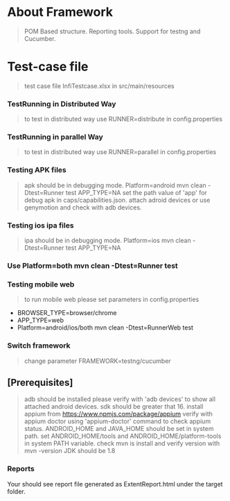 # About Framework
> POM Based structure.
> Reporting tools.
> Support for testng and Cucumber.

# Test-case file
> test case file InfiTestcase.xlsx in src/main/resources

### TestRunning in Distributed Way
> to test in distributed way use RUNNER=distribute in config.properties

### TestRunning in parallel Way
> to test in distributed way use RUNNER=parallel in config.properties

### Testing APK files 
> apk should be in debugging mode.
> Platform=android mvn clean -Dtest=Runner test
> APP_TYPE=NA
> set the path value of 'app' for debug apk in caps/capabilities.json. 
> attach adroid devices or use genymotion and check with adb devices.

### Testing ios ipa files
> ipa should be in debugging mode.
> Platform=ios mvn clean -Dtest=Runner test
> APP_TYPE=NA

### Use Platform=both mvn clean -Dtest=Runner test 

### Testing mobile web 
> to run mobile web please set parameters in config.properties
  * BROWSER_TYPE=browser/chrome
  * APP_TYPE=web 
  * Platform=android/ios/both mvn clean -Dtest=RunnerWeb test

### Switch framework 
> change parameter FRAMEWORK=testng/cucumber

## [Prerequisites]
 > adb should be installed please verify with 'adb devices' to show all attached android devices.
 > sdk should be greater that 16.
 > install appium from https://www.npmjs.com/package/appium 
 > verify with appium doctor using 'appium-doctor' command to check appium status. 
 > ANDROID_HOME and JAVA_HOME should be set in system path.
 > set ANDROID_HOME/tools and ANDROID_HOME/platform-tools in system PATH variable.
 > check mvn is install and verify version with mvn -version
 > JDK should be 1.8 
 
 
### Reports

Your should see report file generated as ExtentReport.html under the target folder.

